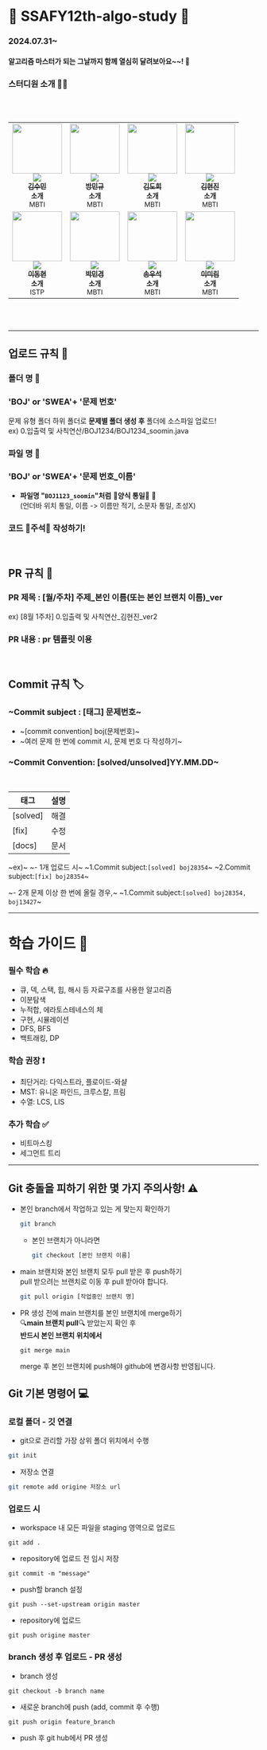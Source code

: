 #  :star2: SSAFY12th-algo-study :star2:
### 2024.07.31~
#### 알고리즘 마스터가 되는 그날까지 함께 열심히 달려보아요~~! :runner: 
### 스터디원 소개 :technologist:
<br/>
<br/>

<table>
  <tr>
  <td align="center"><a href="https://github.com/shoomon"><img src="https://avatars.githubusercontent.com/u/96561442?v=4" width="100px;" alt=""/><br />
      <img src="http://mazassumnida.wtf/api/mini/generate_badge?boj=kate010117" widt="100px">
      <br /><sub><b>김수민</b></sub></a><br /><sub><b>소개</b><br>MBTI</br></sub></td>
    
  <td align="center"><a href="https://github.com/bangmq"><img src="https://avatars.githubusercontent.com/u/87954515?v=4" width="100px;" alt=""/><br />
      <img src="http://mazassumnida.wtf/api/mini/generate_badge?boj=bangmq" widt="100px">
      <br /><sub><b>방민규</b></sub></a><br /><sub><b>소개</b><br>MBTI</br></sub></td>
    
  <td align="center"><a href="https://github.com/Dobee-Kim"><img src="https://avatars.githubusercontent.com/u/68512221?v=4" width="100px;" alt=""/><br />
      <img src="http://mazassumnida.wtf/api/mini/generate_badge?boj=dorosy555" widt="100px">
      <br /><sub><b>김도희</b></sub></a><br /><sub><b>소개</b><br>MBTI</br></sub></td>

  <td align="center"><a href="https://github.com/hyun0zin"><img src="https://avatars.githubusercontent.com/u/154870548?v=4" width="100px;" alt=""/><br />
      <img src="http://mazassumnida.wtf/api/mini/generate_badge?boj=koujie11" widt="100px">
      <br /><sub><b>김현진</b></sub></a><br /><sub><b>소개</b><br>MBTI</br></sub></td>
  </tr>
  <tr>
  <td align="center"><a href="https://github.com/Maxwithjude"><img src="https://avatars.githubusercontent.com/u/141596763?v=4" width="100px;" alt=""/><br />
      <img src="http://mazassumnida.wtf/api/mini/generate_badge?boj=inews2432" widt="100px">
      <br /><sub><b>이동현</b></sub></a><br /><sub><b>소개</b><br>ISTP</br></sub></td>

  <td align="center"><a href="https://github.com/mmmmingb"><img src="https://avatars.githubusercontent.com/u/175905209?v=4" width="100px;" alt=""/><br />
      <img src="http://mazassumnida.wtf/api/mini/generate_badge?boj=hogik1027" widt="100px">
      <br /><sub><b>박민경</b></sub></a><br /><sub><b>소개</b><br>MBTI</br></sub></td>

  <td align="center"><a href="https://github.com/PlutoWooSeok"><img src="https://avatars.githubusercontent.com/u/108509935?v=4" width="100px;" alt=""/><br />
      <img src="http://mazassumnida.wtf/api/mini/generate_badge?boj=plutoxxx1014" widt="100px">
      <br /><sub><b>송우석</b></sub></a><br /><sub><b>소개</b><br>MBTI</br></sub></td>

  <td align="center"><a href="https://github.com/12ing"><img src="https://avatars.githubusercontent.com/u/86471461?v=4" width="100px;" alt=""/><br />
      <img src="http://mazassumnida.wtf/api/mini/generate_badge?boj=lll123kong" widt="100px">
      <br /><sub><b>이미림</b></sub></a><br /><sub><b>소개</b><br>MBTI</br></sub></td>
  </tr>
</table><br/>

<br/>

---


## 업로드 규칙 :book:
### 폴더 명 :file_folder:
### 'BOJ' or 'SWEA'+ '문제 번호'
문제 유형 폴더 하위 폴더로 **문제별 폴더 생성 후** 폴더에 소스파일 업로드! <br>
ex) 0.입출력 및 사칙연산/BOJ1234/BOJ1234_soomin.java

### 파일 명 :page_with_curl:
### 'BOJ' or 'SWEA'+ '문제 번호_이름'
- **파일명 "`BOJ1123_soomin`"처럼**  :rainbow:**양식 통일**:rainbow: :pray: <br>(언더바 위치 통일, 이름 -> 이름만 적기, 소문자 통일, 초성X)

### 코드 🌠주석🌠 작성하기!

<br>

## PR 규칙 :twisted_rightwards_arrows:
### PR 제목 : [월/주차] 주제_본인 이름(또는 본인 브랜치 이름)_ver
ex) [8월 1주차] 0.입출력 및 사칙연산_김현진_ver2

### PR 내용 : pr 템플릿 이용

<br>

## Commit 규칙 :label:

### ~Commit subject : [태그] 문제번호~
- ~[commit convention] boj(문제번호)~
- ~여러 문제 한 번에 commit 시, 문제 번호 다 작성하기~

### ~Commit Convention: [solved/unsolved]YY.MM.DD~

<br>

| 태그 | 설명 |
| --- | --- |
| [solved] | 해결 |
| [fix] | 수정 |
| [docs] | 문서 |


~ex)~
~- 1개 업로드 시~
~1.Commit subject:`[solved] boj28354`~
~2.Commit subject:`[fix] boj28354`~


~- 2개 문제 이상 한 번에 올릴 경우,~
~1.Commit subject:`[solved] boj28354, boj13427`~
 

---

# 학습 가이드 :pencil:
### 필수 학습 :fire:
* 큐, 덱, 스택, 힙, 해시 등 자료구조를 사용한 알고리즘
* 이분탐색
* 누적합, 에라토스테네스의 체
* 구현, 시뮬레이션
* DFS, BFS
* 백트래킹, DP

### 학습 권장  :exclamation:
* 최단거리: 다익스트라, 플로이드-와샬
* MST: 유니온 파인드, 크루스칼, 프림
* 수열: LCS, LIS

### 추가 학습 :white_check_mark:
* 비트마스킹
* 세그먼트 트리

---
## Git 충돌을 피하기 위한 몇 가지 주의사항! :warning:
* 본인 branch에서 작업하고 있는 게 맞는지 확인하기
  ```bash
  git branch
  ```
  * 본인 브랜치가 아니라면
    ```bash
    git checkout [본인 브랜치 이름]
    ```
* main 브랜치와 본인 브랜치 모두 pull 받은 후 push하기<br>
  pull 받으려는 브랜치로 이동 후 pull 받아야 합니다.
  ```bash
  git pull origin [작업중인 브랜치 명]
  ```
* PR 생성 전에 main 브랜치를 본인 브랜치에 merge하기<br>
  :mag:**main 브랜치 pull**:mag: 받았는지 확인 후<br>
  **반드시 본인 브랜치 위치에서**
  ```branch
  git merge main
  ```
  merge 후 본인 브랜치에 push해야 github에 변경사항 반영됩니다.

## Git 기본 명령어 :computer: 

### 로컬 폴더 - 깃 연결
* git으로 관리할 가장 상위 폴더 위치에서 수행
```bash
git init
```

* 저장소 연결
```bash
git remote add origine 저장소 url
```

### 업로드 시
* workspace 내 모든 파일을 staging 영역으로 업로드
```
git add .
```

* repository에 업로드 전 임시 저장
```
git commit -m "message"
```

* push할 branch 설정
```
git push --set-upstream origin master
```

* repository에 업로드
```
git push origine master
```

### branch 생성 후 업로드 - PR 생성
* branch 생성
```
git checkout -b branch name
```

* 새로운 branch에 push (add, commit 후 수행)
```
git push origin feature_branch
```

* push 후 git hub에서 PR 생성
